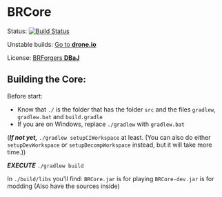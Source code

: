 # BRCore

Status: [![Build Status](https://drone.io/github.com/TheBrazillianForgersTeam/BRCore/status.png)](https://drone.io/github.com/TheBrazillianForgersTeam/BRCore/latest)

Unstable builds: [Go to **drone.io**](https://drone.io/github.com/TheBrazillianForgersTeam/BRCore/files)

License: [BRForgers **DBaJ**](https://github.com/TheBrazillianForgersTeam/BRCore/blob/master/LICENSE.md)

## Building the Core:
Before start:
* Know that `./` is the folder that has the folder `src` and the files `gradlew`, `gradlew.bat` and `build.gradle`
* If you are on Windows, replace `./gradlew` with `gradlew.bat`

(***If not yet,*** `./gradlew setupCIWorkspace` at least. (You can also do either `setupDevWorkspace` or `setupDecompWorkspace` instead, but it will take more time.))

***EXECUTE*** `./gradlew build`

In `./build/libs` you'll find:
`BRCore.jar` is for playing
`BRCore-dev.jar` is for modding (Also have the sources inside)